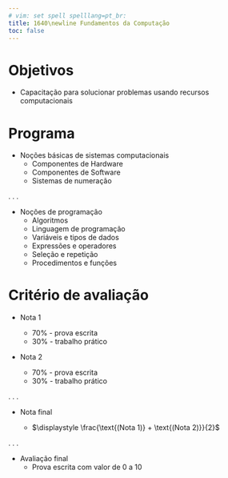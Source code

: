 ```yaml
---
# vim: set spell spelllang=pt_br:
title: 1640\newline Fundamentos da Computação
toc: false
---
```


# Objetivos

- Capacitação para solucionar problemas usando recursos computacionais


# Programa

- Noções básicas de sistemas computacionais
    - Componentes de Hardware
    - Componentes de Software
    - Sistemas de numeração

. . .

- Noções de programação
    - Algoritmos
    - Linguagem de programação
    - Variáveis e tipos de dados
    - Expressões e operadores
    - Seleção e repetição
    - Procedimentos e funções


# Critério de avaliação

- Nota 1
    - 70% - prova escrita
    - 30% - trabalho prático

- Nota 2
    - 70% - prova escrita
    - 30% - trabalho prático

. . .

- Nota final

    - $\displaystyle \frac{\text{(Nota 1)} + \text{(Nota 2)}}{2}$

. . .

- Avaliação final
    - Prova escrita com valor de 0 a 10

